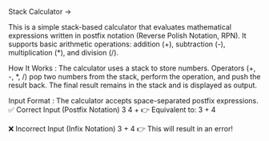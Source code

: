 Stack Calculator ->



This is a simple stack-based calculator that evaluates mathematical expressions written in postfix notation (Reverse Polish Notation, RPN). It supports basic arithmetic operations: addition (+), subtraction (-), multiplication (*), and division (/).

How It Works :
The calculator uses a stack to store numbers.
Operators (+, -, *, /) pop two numbers from the stack, perform the operation, and push the result back.
The final result remains in the stack and is displayed as output.


Input Format :
The calculator accepts space-separated postfix expressions.
✅ Correct Input (Postfix Notation)
3 4 +
👉 Equivalent to: 3 + 4

❌ Incorrect Input (Infix Notation)
3 + 4
👉 This will result in an error!
